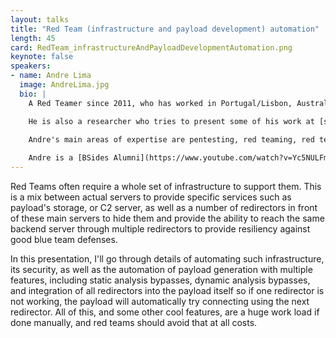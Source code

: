 ```yaml
---
layout: talks
title: "Red Team (infrastructure and payload development) automation"
length: 45
card: RedTeam_infrastructureAndPayloadDevelopmentAutomation.png
keynote: false
speakers:
- name: Andre Lima
  image: AndreLima.jpg
  bio: |
    A Red Teamer since 2011, who has worked in Portugal/Lisbon, Australia/Melbourne, and now settled in Norway/Oslo.

    He is also a researcher who tries to present some of his work at [security conferences](https://github.com/0x4ndr3/Presentations), focusing on EDR bypasses, Windows Kernel development for Red Teams (rootkits) and also tries to blog and Youtube sometimes.

    Andre's main areas of expertise are pentesting, red teaming, red team infrastructure and payload dev automation, reverse engineering, and malware development with EDR bypass.
    
    Andre is a [BSides Alumni](https://www.youtube.com/watch?v=Yc5NULFmRwk) who uses his spare time on family, video editing and the sport of basketball and tennis.
---
```

Red Teams often require a whole set of infrastructure to support them. This is a mix between actual servers to provide specific services such as payload's storage, or C2 server, as well as a number of redirectors in front of these main servers to hide them and provide the ability to reach the same backend server through multiple redirectors to provide resiliency against good blue team defenses. 

In this presentation, I'll go through details of automating such infrastructure, its security, as well as the automation of payload generation with multiple features, including static analysis bypasses, dynamic analysis bypasses, and integration of all redirectors into the payload itself so if one redirector is not working, the payload will automatically try connecting using the next redirector. All of this, and some other cool features, are a huge work load if done manually, and red teams should avoid that at all costs.